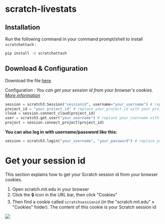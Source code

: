 # scratch-livestats

## Installation
Run the following command in your command prompt/shell to install `scratchattach` :
```cmd
pip install -U scratchattach
```

## Download & Configuration
Download the file [here](https://raw.githubusercontent.com/Artcas2/scratch-livestats/main/live-stats.py).

Configuration : 
*You can get your session id from your browser's cookies. [More information](https://github.com/Artcas2/scratch-livestats/#get-your-session-id)*
```python
session = scratch3.Session("sessionid", username="your_username") # replace sessionid with your scratch session id and your_username with your username
project_id = "your_project_id" # replace your_project_id with your project id
cloud = session.connect_cloud(project_id)
user = scratch3.get_user("your_username") # replace your_username with your username
project = session.connect_project(project_id)
```

**You can also log in with username/password like this:**
```python
session = scratch3.login("your_username", "your_password") # replace your_username with your username and your_password with your password
```

# Get your session id

This section explains how to get your Scratch session id from your browser cookies.

1. Open scratch.mit.edu in your browser
2. Click the 🔒 icon in the URL bar, then click "Cookies"
3. Then find a cookie called `scratchsessionid` (in the "scratch.mit.edu" » "Cookies" folder). The content of this cookie is your Scratch session id

![](https://scratch3-assets.1tim.repl.co/template/cookies.png)
